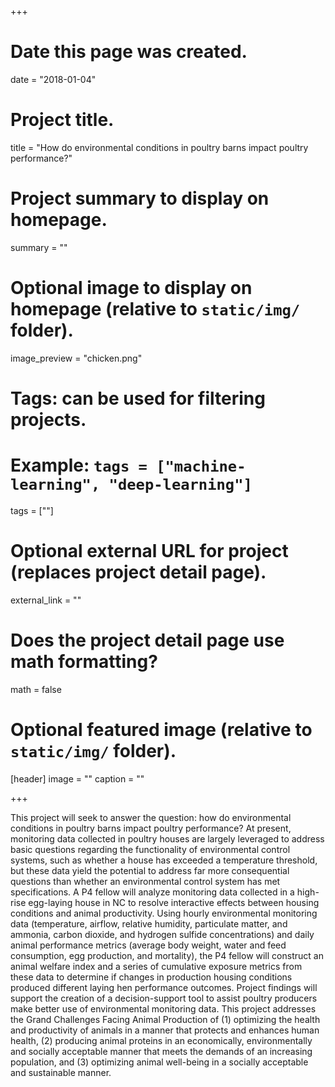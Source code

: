 +++
# Date this page was created.
date = "2018-01-04"

# Project title.
title = "How do environmental conditions in poultry barns impact poultry performance?"

# Project summary to display on homepage.
summary = ""

# Optional image to display on homepage (relative to `static/img/` folder).
image_preview = "chicken.png"

# Tags: can be used for filtering projects.
# Example: `tags = ["machine-learning", "deep-learning"]`
tags = [""]

# Optional external URL for project (replaces project detail page).
external_link = ""

# Does the project detail page use math formatting?
math = false

# Optional featured image (relative to `static/img/` folder).
[header]
image = ""
caption = ""

+++

This project will seek to answer the question: how do environmental conditions in poultry barns impact poultry performance? At present, monitoring data collected in poultry houses are largely leveraged to address basic questions regarding the functionality of environmental control systems, such as whether a house has exceeded a temperature threshold, but these data yield the potential to address far more consequential questions than whether an environmental control system has met specifications. A P4 fellow will analyze monitoring data collected in a high-rise egg-laying house in NC to resolve interactive effects between housing conditions and animal productivity. Using hourly environmental monitoring data (temperature, airflow, relative humidity, particulate matter, and ammonia, carbon dioxide, and hydrogen sulfide concentrations) and daily animal performance metrics (average body weight, water and feed consumption, egg production, and mortality), the P4 fellow will construct an animal welfare index and a series of cumulative exposure metrics from these data to determine if changes in production housing conditions produced different laying hen performance outcomes. Project findings will support the creation of a decision-support tool to assist poultry producers make better use of environmental monitoring data. This project addresses the Grand Challenges Facing Animal Production of (1) optimizing the health and productivity of animals in a manner that protects and enhances human health, (2) producing animal proteins in an economically, environmentally and socially acceptable manner that meets the demands of an increasing population, and (3) optimizing animal well-being in a socially acceptable and sustainable manner.

